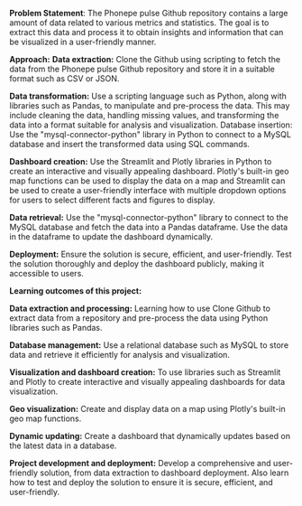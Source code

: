 **Problem Statement**:
The Phonepe pulse Github repository contains a large amount of data related to various metrics and statistics. The goal is to extract this data and process it to obtain insights and information that can be visualized in a user-friendly manner.

**Approach:**
**Data extraction:** Clone the Github using scripting to fetch the data from the Phonepe pulse Github repository and store it in a suitable format such as CSV or JSON.

**Data transformation:** Use a scripting language such as Python, along with libraries such as Pandas, to manipulate and pre-process the data. This may include cleaning the data, handling missing values, and transforming the data into a format suitable for analysis and visualization.
Database insertion: Use the "mysql-connector-python" library in Python to connect to a MySQL database and insert the transformed data using SQL commands.

**Dashboard creation:** Use the Streamlit and Plotly libraries in Python to create an interactive and visually appealing dashboard. Plotly's built-in geo map functions can be used to display the data on a map and Streamlit can be used to create a user-friendly interface with multiple dropdown options for users to select different facts and figures to display.

**Data retrieval:** Use the "mysql-connector-python" library to connect to the MySQL database and fetch the data into a Pandas dataframe. Use the data in the dataframe to update the dashboard dynamically.

**Deployment:** Ensure the solution is secure, efficient, and user-friendly. Test the solution thoroughly and deploy the dashboard publicly, making it accessible to users.

**Learning outcomes of this project:**

**Data extraction and processing:** Learning how to use Clone Github to extract data from a repository and pre-process the data using Python libraries such as Pandas.

**Database management:** Use a relational database such as MySQL to store data and retrieve it efficiently for analysis and visualization.

**Visualization and dashboard creation:** To use libraries such as Streamlit and Plotly to create interactive and visually appealing dashboards for data visualization.

**Geo visualization:** Create and display data on a map using Plotly's built-in geo map functions.

**Dynamic updating:** Create a dashboard that dynamically updates based on the latest data in a database.

**Project development and deployment:** Develop a comprehensive and user-friendly solution, from data extraction to dashboard deployment. Also learn how to test and deploy the solution to ensure it is secure, efficient, and user-friendly.
